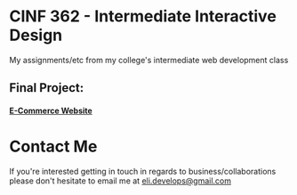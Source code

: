 # CINF 362 - Intermediate Interactive Design
My assignments/etc from my college's intermediate web development class

## Final Project:

#### [E-Commerce Website](http://github.com/emonzon42/HappyFeets "FinalProject!")

# Contact Me
If you're interested getting in touch in regards to business/collaborations 
please don't hesitate to email me at eli.develops@gmail.com
